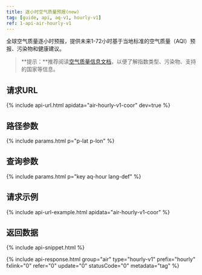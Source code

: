 ```yaml
---
title: 逐小时空气质量预报(new)
tag: [guide, api, aq-v1, hourly-v1]
ref: 1-api-air-hourly-v1
---
```


全球空气质量逐小时预报，提供未来1-72小时基于当地标准的空气质量（AQI）预报、污染物和健康建议。

> **提示：**推荐阅读[空气质量信息文档](/docs/resource/air-info/)，以便了解指数类型、污染物、支持的国家等信息。

## 请求URL

{% include api-url.html apidata="air-hourly-v1-coor" dev=true %}

## 路径参数

{% include params.html p="p-lat p-lon" %}

## 查询参数

{% include params.html p="key aq-hour lang-def" %}

## 请求示例

{% include api-url-example.html apidata="air-hourly-v1-coor" %}

## 返回数据

{% include api-snippet.html %}

{% include api-response.html group="air" type="hourly-v1" prefix="hourly" fxlink="0" refer="0" update="0" statusCode="0" metadata="tag"   %}
